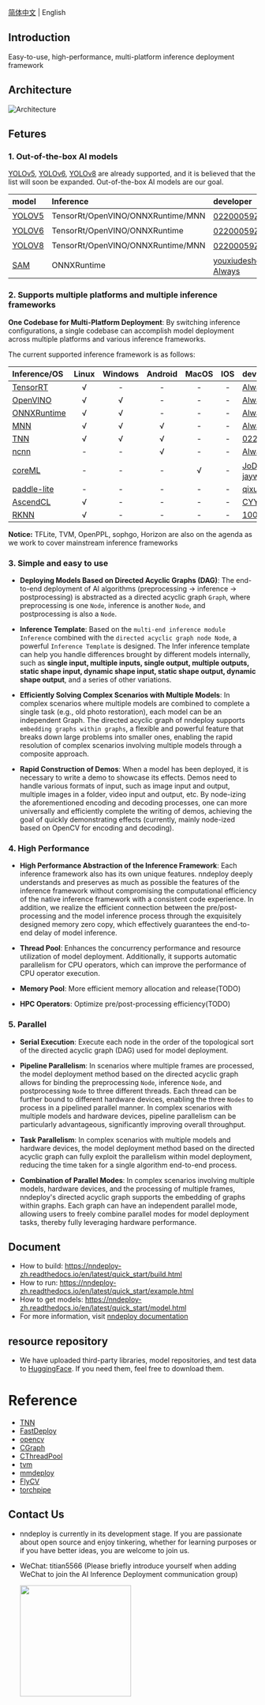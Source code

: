 
[简体中文](README.md) | English

## Introduction

Easy-to-use, high-performance, multi-platform inference deployment framework


## Architecture

![Architecture](docs/image/architecture.jpg)

## Fetures

### 1. Out-of-the-box AI models

[YOLOv5](https://github.com/ultralytics/yolov5), [YOLOv6](https://github.com/meituan/YOLOv6), [YOLOv8](https://github.com/ultralytics) are already supported, and it is believed that the list will soon be expanded. Out-of-the-box AI models are our goal.

| model                                                       | Inference                         | developer                                                                                            | remarks |
| :---------------------------------------------------------- | :-------------------------------- | :--------------------------------------------------------------------------------------------------- | :-----: |
| [YOLOV5](https://github.com/ultralytics/yolov5)             | TensorRt/OpenVINO/ONNXRuntime/MNN | [02200059Z](https://github.com/02200059Z)、[Always](https://github.com/Alwaysssssss)                 |         |
| [YOLOV6](https://github.com/meituan/YOLOv6)                 | TensorRt/OpenVINO/ONNXRuntime     | [02200059Z](https://github.com/02200059Z)、[Always](https://github.com/Alwaysssssss)                 |         |
| [YOLOV8](https://github.com/ultralytics)                    | TensorRt/OpenVINO/ONNXRuntime/MNN | [02200059Z](https://github.com/02200059Z)、[Always](https://github.com/Alwaysssssss)                 |         |
| [SAM](https://github.com/facebookresearch/segment-anything) | ONNXRuntime                       | [youxiudeshouyeren](https://github.com/youxiudeshouyeren)、[Always](https://github.com/Alwaysssssss) |         |

### 2. Supports multiple platforms and multiple inference frameworks

**One Codebase for Multi-Platform Deployment**: By switching inference configurations, a single codebase can accomplish model deployment across multiple platforms and various inference frameworks.

The current supported inference framework is as follows:

| Inference/OS                                                                     | Linux | Windows | Android | MacOS |  IOS  | developer                                                                          | remarks |
| :------------------------------------------------------------------------------- | :---: | :-----: | :-----: | :---: | :---: | :--------------------------------------------------------------------------------- | :-----: |
| [TensorRT](https://github.com/NVIDIA/TensorRT)                                   |   √   |    -    |    -    |   -   |   -   | [Always](https://github.com/Alwaysssssss)                                          |         |
| [OpenVINO](https://github.com/openvinotoolkit/openvino)                          |   √   |    √    |    -    |   -   |   -   | [Always](https://github.com/Alwaysssssss)                                          |         |
| [ONNXRuntime](https://github.com/microsoft/onnxruntime)                          |   √   |    √    |    -    |   -   |   -   | [Always](https://github.com/Alwaysssssss)                                          |         |
| [MNN](https://github.com/alibaba/MNN)                                            |   √   |    √    |    √    |   -   |   -   | [Always](https://github.com/Alwaysssssss)                                          |         |
| [TNN](https://github.com/Tencent/TNN)                                            |   √   |    √    |    √    |   -   |   -   | [02200059Z](https://github.com/02200059Z)                                          |         |
| [ncnn](https://github.com/Tencent/ncnn)                                          |   -   |    -    |    √    |   -   |   -   | [Always](https://github.com/Alwaysssssss)                                          |         |
| [coreML](https://github.com/apple/coremltools)                                   |   -   |    -    |    -    |   √   |   -   | [JoDio-zd](https://github.com/JoDio-zd)、[jaywlinux](https://github.com/jaywlinux) |         |
| [paddle-lite](https://github.com/PaddlePaddle/Paddle-Lite)                       |   -   |    -    |    -    |   -   |   -   | [qixuxiang](https://github.com/qixuxiang)                                          |         |
| [AscendCL](https://www.hiascend.com/zh/)                                         |   √   |    -    |    -    |   -   |   -   | [CYYAI](https://github.com/CYYAI)                                                  |         |
| [RKNN](https://www.rock-chips.com/a/cn/downloadcenter/BriefDatasheet/index.html) |   √   |    -    |    -    |   -   |   -   | [100312dog](https://github.com/100312dog)                                          |         |


**Notice:** TFLite, TVM, OpenPPL, sophgo, Horizon are also on the agenda as we work to cover mainstream inference frameworks

### 3. Simple and easy to use

- **Deploying Models Based on Directed Acyclic Graphs (DAG)**: The end-to-end deployment of AI algorithms (preprocessing -> inference -> postprocessing) is abstracted as a directed acyclic graph `Graph`, where preprocessing is one `Node`, inference is another `Node`, and postprocessing is also a `Node`.

- **Inference Template**: Based on the `multi-end inference module Inference` combined with the `directed acyclic graph node Node`, a powerful `Inference Template` is designed. The Infer inference template can help you handle differences brought by different models internally, such as **single input, multiple inputs, single output, multiple outputs, static shape input, dynamic shape input, static shape output, dynamic shape output**, and a series of other variations.

- **Efficiently Solving Complex Scenarios with Multiple Models**: In complex scenarios where multiple models are combined to complete a single task (e.g., old photo restoration), each model can be an independent Graph. The directed acyclic graph of nndeploy supports `embedding graphs within graphs`, a flexible and powerful feature that breaks down large problems into smaller ones, enabling the rapid resolution of complex scenarios involving multiple models through a composite approach.

- **Rapid Construction of Demos**: When a model has been deployed, it is necessary to write a demo to showcase its effects. Demos need to handle various formats of input, such as image input and output, multiple images in a folder, video input and output, etc. By node-izing the aforementioned encoding and decoding processes, one can more universally and efficiently complete the writing of demos, achieving the goal of quickly demonstrating effects (currently, mainly node-ized based on OpenCV for encoding and decoding).

### 4. High Performance

- **High Performance Abstraction of the Inference Framework**: Each inference framework also has its own unique features. nndeploy deeply understands and preserves as much as possible the features of the inference framework without compromising the computational efficiency of the native inference framework with a consistent code experience. In addition, we realize the efficient connection between the pre/post-processing and the model inference process through the exquisitely designed memory zero copy, which effectively guarantees the end-to-end delay of model inference.

- **Thread Pool**: Enhances the concurrency performance and resource utilization of model deployment. Additionally, it supports automatic parallelism for CPU operators, which can improve the performance of CPU operator execution.

- **Memory Pool**: More efficient memory allocation and release(TODO)

- **HPC Operators**: Optimize pre/post-processing efficiency(TODO)

### 5. Parallel

- **Serial Execution**: Execute each node in the order of the topological sort of the directed acyclic graph (DAG) used for model deployment.

- **Pipeline Parallelism**: In scenarios where multiple frames are processed, the model deployment method based on the directed acyclic graph allows for binding the preprocessing `Node`, inference `Node`, and postprocessing `Node` to three different threads. Each thread can be further bound to different hardware devices, enabling the three `Nodes` to process in a pipelined parallel manner. In complex scenarios with multiple models and hardware devices, pipeline parallelism can be particularly advantageous, significantly improving overall throughput.

- **Task Parallelism**: In complex scenarios with multiple models and hardware devices, the model deployment method based on the directed acyclic graph can fully exploit the parallelism within model deployment, reducing the time taken for a single algorithm end-to-end process.

- **Combination of Parallel Modes**: In complex scenarios involving multiple models, hardware devices, and the processing of multiple frames, nndeploy's directed acyclic graph supports the embedding of graphs within graphs. Each graph can have an independent parallel mode, allowing users to freely combine parallel modes for model deployment tasks, thereby fully leveraging hardware performance.


## Document
- How to build: https://nndeploy-zh.readthedocs.io/en/latest/quick_start/build.html
- How to run: https://nndeploy-zh.readthedocs.io/en/latest/quick_start/example.html
- How to get models: https://nndeploy-zh.readthedocs.io/en/latest/quick_start/model.html
- For more information, visit [nndeploy documentation](https://nndeploy-zh.readthedocs.io/en/latest/)

## resource repository

- We have uploaded third-party libraries, model repositories, and test data to [HuggingFace](https://huggingface.co/alwaysssss/nndeploy). If you need them, feel free to download them.


# Reference
- [TNN](https://github.com/Tencent/TNN)
- [FastDeploy](https://github.com/PaddlePaddle/FastDeploy)
- [opencv](https://github.com/opencv/opencv)
- [CGraph](https://github.com/ChunelFeng/CGraph)
- [CThreadPool](https://github.com/ChunelFeng/CThreadPool)
- [tvm](https://github.com/apache/tvm)
- [mmdeploy](https://github.com/open-mmlab/mmdeploy)
- [FlyCV](https://github.com/PaddlePaddle/FlyCV)
- [torchpipe](https://github.com/torchpipe/torchpipe)


## Contact Us
- nndeploy is currently in its development stage. If you are passionate about open source and enjoy tinkering, whether for learning purposes or if you have better ideas, you are welcome to join us.
- WeChat: titian5566 (Please briefly introduce yourself when adding WeChat to join the AI Inference Deployment communication group)

  <img align="left" src="docs/image/wechat.jpg" width="225px">
